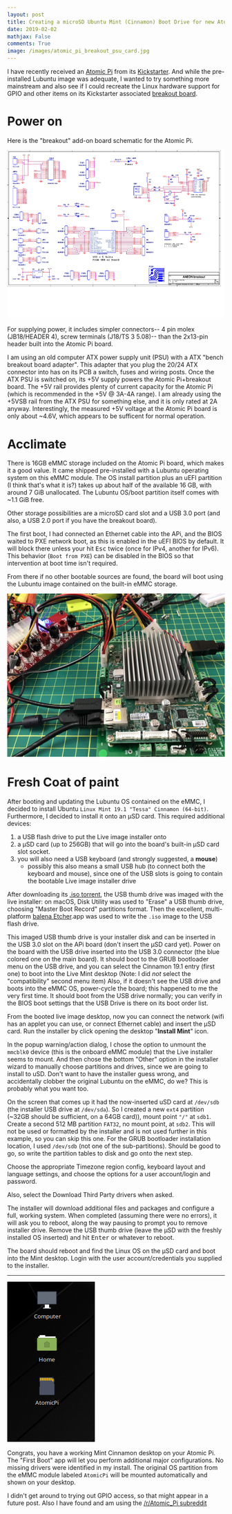 ```yaml
---
layout: post
title: Creating a microSD Ubuntu Mint (Cinnamon) Boot Drive for new Atomic Pi
date: 2019-02-02
mathjax: False
comments: True
image: /images/atomic_pi_breakout_psu_card.jpg
---
```


I have recently received an [Atomic Pi][atomic_pi] from its [Kickstarter][kickstarter]. And while the pre-installed Lubuntu image was adequate, I wanted to try something more mainstream and also see if I could recreate the Linux hardware support for GPIO and other items on its Kickstarter associated [breakout board][enchillada].

# Power on

Here is the "breakout" add-on board schematic for the Atomic Pi.

![Breakout board for atomic pi <>](/images/atomic_pi_enchillada.png)

For supplying power, it includes simpler connectors-- 4 pin molex (JB18/HEADER 4), screw terminals (J18/TS 3 5.08)-- than the 2x13-pin header built into the Atomic Pi board.

I am using an old computer ATX power supply unit (PSU) with a ATX "bench breakout board adapter". This adapter that you plug the 20/24 ATX connector into has on its PCB a switch, fuses and wiring posts. Once the ATX PSU is switched on, its +5V supply powers the Atomic Pi+breakout board. The +5V rail provides plenty of current capacity for the Atomic Pi (which is recommended in the +5V @ 3A-4A range). I am already using the +5VSB rail from the ATX PSU for something else, and it is only rated at 2A anyway. Interestingly, the measured +5V voltage at the Atomic Pi board is only about ~4.6V, which appears to be sufficent for normal operation.

# Acclimate

There is 16GB eMMC storage included on the Atomic Pi board, which makes it a good value. It came shipped pre-installed with a Lubuntu operating system on this eMMC module. The OS install partition plus an uEFI partition (I think that's what it is?) takes up about half of the available 16 GB, with around 7 GiB unallocated. The Lubuntu OS/boot partition itself comes with ~1.1 GiB free.

Other storage possibilities are a microSD card slot and a USB 3.0 port (and also, a USB 2.0 port if you have the breakout board).

The first boot, I had connected an Ethernet cable into the APi, and the BIOS waited to PXE network boot, as this is enabled in the uEFI BIOS by default. It will block there unless your hit <kbd>Esc</kbd> twice (once for IPv4, another for IPv6). This behavior (`Boot from PXE`) can be disabled in the BIOS so that intervention at boot time isn't required.

From there if no other bootable sources are found, the board will boot using the Lubuntu image contained on the built-in eMMC storage.

![atomic pi_breakout_psu <>](/images/atomic_pi_breakout_psu.jpg)

# Fresh Coat of paint

After booting and updating the Lubuntu OS contained on the eMMC, I decided to install Ubuntu `Linux Mint 19.1 "Tessa" Cinnamon (64-bit)`. Furthermore, I decided to install it onto an µSD card. This required additional devices:

1. a USB flash drive to put the Live image installer onto
1. a µSD card (up to 256GB) that will go into the board's built-in µSD card slot socket.
1. you will also need a USB keyboard (and strongly suggested, a **mouse**)
   - possibly this also means a small USB hub (to connect both the keyboard and mouse), since one of the USB slots is going to contain the bootable Live image installer drive

After downloading its [.iso torrent][cinnamon_mint_torrent], the USB thumb drive was imaged with the live installer: on macOS, Disk Utility was used to "Erase" a USB thumb drive, choosing "Master Boot Record" partitions format.  Then the excellent, multi-platform [balena Etcher][balena_etcher].app was used to write the `.iso` image to the USB flash drive.

This imaged USB thumb drive is your installer disk and can be inserted in the USB 3.0 slot on the APi board (don't insert the µSD card yet). Power on the board with the USB drive inserted into the USB 3.0 connector (the blue colored one on the main board). It should boot to the GRUB bootloader menu on the USB drive, and you can select the Cinnamon 19.1 entry (first one) to  boot into the Live Mint desktop (Note: I did _not_ select the "compatibility" second menu item) Also, if it doesn't see the USB drive and boots into the eMMC OS, power-cycle the board; this happened to me the very first time. It should boot from the USB drive normally; you can verify in the BIOS boot settings that the USB Drive is there on its boot order list.

From the booted live image desktop, now you can connect the network (wifi has an applet you can use, or connect Ethernet cable) and insert the µSD card. Run the installer by click opening the desktop "**Install Mint**" icon.

In the popup warning/action dialog, I chose the option to unmount the `mmcblk0` device (this is the onboard eMMC module) that the Live installer seems to mount. And then chose the bottom "Other" option in the installer wizard to manually choose partitions and drives, since we are going to install to uSD. Don't want to have the installer guess wrong, and accidentally clobber the original Lubuntu on the eMMC, do we? This is probably what you want too.

On the screen that comes up it had the now-inserted uSD card at `/dev/sdb` (the installer USB drive at `/dev/sda`). So I created a new `ext4` partition (~32GB should be sufficient, on a 64GB card)), mount point `"/"` at `sdb1`. Create a second 512 MB partition `FAT32`, no mount point, at `sdb2`. This will not be used or formatted by the installer and is not used further in this example, so you can skip this one.  For the GRUB bootloader installation location, I used `/dev/sdb` (not one of the sub-partitions).  Should be good to go, so write the partition tables to disk and go onto the next step.

Choose the appropriate Timezone region config, keyboard layout and language settings, and choose the options for a user account/login and password.

Also, select the Download Third Party drivers when asked.

The installer will download additional files and packages and configure a full, working system. When completed (assuming there were no errors), it will ask you to reboot, along the way pausing to prompt you to remove installer drive.  Remove the USB thumb drive (leave the µSD with the freshly installed OS inserted) and hit <kbd>Enter</kbd> or whatever to reboot.

The board should reboot and find the Linux OS on the µSD card and boot into the Mint desktop. Login with the user account/credentials you supplied to the installer.

-----

![atomic pi linux mint desktop icons >](/images/atomic_pi_linux_mint_desktop.png)

Congrats, you have a working Mint Cinnamon desktop on your Atomic Pi. The "First Boot" app will let you perform additional major configurations. No missing drivers were identified in my install. The original OS partition from the eMMC module labeled `AtomicPi` will be mounted automatically and shown on your desktop.

I didn't get around to trying out GPIO access, so that might appear in a future post. Also I have found and am using the [/r/Atomic_Pi subreddit][atomic_pi_reddit]

[atomic_pi]: https://www.digital-loggers.com/api.html
[kickstarter]: https://www.kickstarter.com/projects/323002773/atomic-pi-a-high-power-alternative-to-rpi
[enchillada]: https://www.digital-loggers.com/enchillada.pdf
[cinnamon_mint_torrent]: https://torrents.linuxmint.com/torrents/linuxmint-19.1-cinnamon-64bit.iso.torrent
[balena_etcher]: https://www.balena.io/etcher/
[atomic_pi_reddit]: https://www.reddit.com/r/Atomic_Pi/
